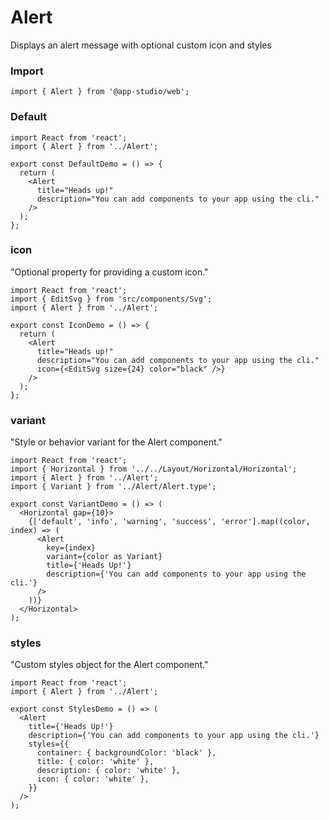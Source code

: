 # Alert

Displays an alert message with optional custom icon and styles

### **Import**
  ```tsx static
  import { Alert } from '@app-studio/web';
  ```

### **Default**
```tsx
import React from 'react';
import { Alert } from '../Alert';

export const DefaultDemo = () => {
  return (
    <Alert
      title="Heads up!"
      description="You can add components to your app using the cli."
    />
  );
};

```

### **icon**
"Optional property for providing a custom icon."

```tsx
import React from 'react';
import { EditSvg } from 'src/components/Svg';
import { Alert } from '../Alert';

export const IconDemo = () => {
  return (
    <Alert
      title="Heads up!"
      description="You can add components to your app using the cli."
      icon={<EditSvg size={24} color="black" />}
    />
  );
};

```

### **variant**
"Style or behavior variant for the Alert component."

```tsx
import React from 'react';
import { Horizontal } from '../../Layout/Horizontal/Horizontal';
import { Alert } from '../Alert';
import { Variant } from '../Alert/Alert.type';

export const VariantDemo = () => (
  <Horizontal gap={10}>
    {['default', 'info', 'warning', 'success', 'error'].map((color, index) => (
      <Alert
        key={index}
        variant={color as Variant}
        title={'Heads Up!'}
        description={'You can add components to your app using the cli.'}
      />
    ))}
  </Horizontal>
);

```

### **styles**
"Custom styles object for the Alert component."

```tsx
import React from 'react';
import { Alert } from '../Alert';

export const StylesDemo = () => (
  <Alert
    title={'Heads Up!'}
    description={'You can add components to your app using the cli.'}
    styles={{
      container: { backgroundColor: 'black' },
      title: { color: 'white' },
      description: { color: 'white' },
      icon: { color: 'white' },
    }}
  />
);

```

